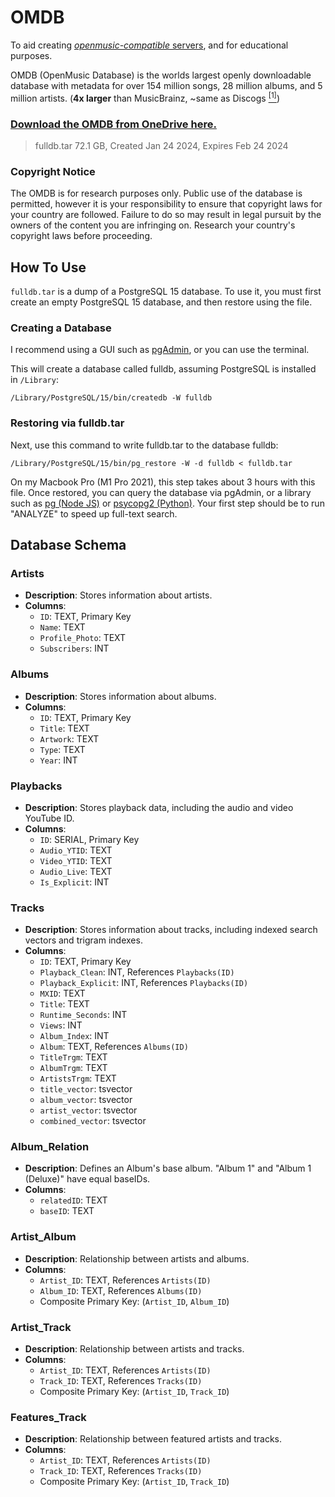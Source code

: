 # OMDB
To aid creating [*openmusic-compatible* servers](https://github.com/OatsCG/openmusic-Server-Specs), and for educational purposes.

OMDB (OpenMusic Database) is the worlds largest openly downloadable database with metadata for over 154 million songs, 28 million albums, and 5 million artists. (**4x larger** than MusicBrainz, ~same as Discogs [<sup>[1]</sup>](https://en.wikipedia.org/wiki/List_of_online_music_databases))

### [Download the OMDB from OneDrive here.](https://utoronto-my.sharepoint.com/:u:/g/personal/charlie_giannis_mail_utoronto_ca/Ecw5drWAQYlCuJoYwM-XULsBlYy7vxXzi9-uLMXylkPIuw?e=kBl7AM)
> fulldb.tar 72.1 GB, Created Jan 24 2024, Expires Feb 24 2024

### Copyright Notice
The OMDB is for research purposes only. Public use of the database is permitted, however it is your responsibility to ensure that copyright laws for your country are followed. Failure to do so may result in legal pursuit by the owners of the content you are infringing on. Research your country's copyright laws before proceeding.


## How To Use
`fulldb.tar` is a dump of a PostgreSQL 15 database. To use it, you must first create an empty PostgreSQL 15 database, and then restore using the file.

### Creating a Database
I recommend using a GUI such as [pgAdmin](https://www.pgadmin.org/), or you can use the terminal.

This will create a database called fulldb, assuming PostgreSQL is installed in `/Library`:
```
/Library/PostgreSQL/15/bin/createdb -W fulldb
```

### Restoring via fulldb.tar
Next, use this command to write fulldb.tar to the database fulldb:
```
/Library/PostgreSQL/15/bin/pg_restore -W -d fulldb < fulldb.tar
```
On my Macbook Pro (M1 Pro 2021), this step takes about 3 hours with this file. Once restored, you can query the database via pgAdmin, or a library such as [pg (Node JS)](https://www.npmjs.com/package/pg) or [psycopg2 (Python)](https://pypi.org/project/psycopg2/). Your first step should be to run "ANALYZE" to speed up full-text search.


## Database Schema

### Artists
- **Description**: Stores information about artists.
- **Columns**:
  - `ID`: TEXT, Primary Key
  - `Name`: TEXT
  - `Profile_Photo`: TEXT
  - `Subscribers`: INT

### Albums
- **Description**: Stores information about albums.
- **Columns**:
  - `ID`: TEXT, Primary Key
  - `Title`: TEXT
  - `Artwork`: TEXT
  - `Type`: TEXT
  - `Year`: INT

### Playbacks
- **Description**: Stores playback data, including the audio and video YouTube ID.
- **Columns**:
  - `ID`: SERIAL, Primary Key
  - `Audio_YTID`: TEXT
  - `Video_YTID`: TEXT
  - `Audio_Live`: TEXT
  - `Is_Explicit`: INT

### Tracks
- **Description**: Stores information about tracks, including indexed search vectors and trigram indexes.
- **Columns**:
  - `ID`: TEXT, Primary Key
  - `Playback_Clean`: INT, References `Playbacks(ID)`
  - `Playback_Explicit`: INT, References `Playbacks(ID)`
  - `MXID`: TEXT
  - `Title`: TEXT
  - `Runtime_Seconds`: INT
  - `Views`: INT
  - `Album_Index`: INT
  - `Album`: TEXT, References `Albums(ID)`
  - `TitleTrgm`: TEXT
  - `AlbumTrgm`: TEXT
  - `ArtistsTrgm`: TEXT
  - `title_vector`: tsvector
  - `album_vector`: tsvector
  - `artist_vector`: tsvector
  - `combined_vector`: tsvector

### Album_Relation
- **Description**: Defines an Album's base album. "Album 1" and "Album 1 (Deluxe)" have equal baseIDs.
- **Columns**:
  - `relatedID`: TEXT
  - `baseID`: TEXT

### Artist_Album
- **Description**: Relationship between artists and albums.
- **Columns**:
  - `Artist_ID`: TEXT, References `Artists(ID)`
  - `Album_ID`: TEXT, References `Albums(ID)`
  - Composite Primary Key: (`Artist_ID`, `Album_ID`)

### Artist_Track
- **Description**: Relationship between artists and tracks.
- **Columns**:
  - `Artist_ID`: TEXT, References `Artists(ID)`
  - `Track_ID`: TEXT, References `Tracks(ID)`
  - Composite Primary Key: (`Artist_ID`, `Track_ID`)

### Features_Track
- **Description**: Relationship between featured artists and tracks.
- **Columns**:
  - `Artist_ID`: TEXT, References `Artists(ID)`
  - `Track_ID`: TEXT, References `Tracks(ID)`
  - Composite Primary Key: (`Artist_ID`, `Track_ID`)
